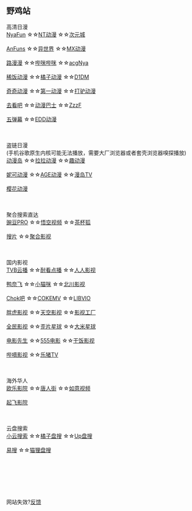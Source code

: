 ## 野鸡站
高清日漫
<br>
[NyaFun](https://www.nyafun.net/)
☆☆[NT动漫](http://www.ntdm.tv)
☆☆[次元城](https://www.cycity.Pro/)
<br><br>
[AnFuns](https://www.anfuns.cc/)
☆☆[异世界](https://www.gqdm.net/)
☆☆[MX动漫](https://www.mxdm.tv/)
<br><br>
[路漫漫](https://www.96ba.com/)
☆☆[哔咪哔咪](http://www.bimiacg4.net/)
☆☆[acgNya](http://www.acgnya.com/)
<br><br>
[稀饭动漫](https://dick.xfani.com/)
☆☆[橘子动漫](https://www.mgnacg.com/)
☆☆[D1DM](https://d1-dm.online/)
<br><br>
[奇奇动漫](https://www.qiqidongman.com/)
☆☆[第一动漫](https://1anime.me/)
☆☆[打驴动漫](https://www.dqsj.top/)
<br><br>
[去看吧](http://www.k9dm.com)
☆☆[动漫巴士](https://dm84.tv/)
☆☆[ZzzF](http://www.zzzfun.com/)
<br><br>
[五弹幕](https://www.5dm.app/)
☆☆[EDD动漫](https://www.edddh4.com/)


<br><br>
盗链日漫
<br>
(手机谷歌原生内核可能无法播放，需要大厂浏览器或者套壳浏览器嗅探播放)
<br>
[动漫岛](http://www.dmd85.com/)
☆☆[拉拉动漫](http://m.acglala.me/)
☆☆[趣动漫](http://www.qdmsh.com/)
<br><br>
[妮可动漫](http://www.nicotv.me/)
☆☆[AGE动漫](http://www.age.tv/)
☆☆[漫岛TV](https://www.mandao.tv/)
<br><br>
[樱花动漫](http://m.yinghuacd.com/)




<br><br>
聚合搜索直达
<br>
[豌豆PRO](https://www.bpzhe.com/)
☆☆[悟空视频](https://wukongvideo.com/)
☆☆[茶杯狐](https://cupfox.app/)
<br><br>
[搜片](https://soupian.xyz/)
☆☆[聚合影视](https://www.juheyingshi.com/)




<br><br>
国内影视
<br>
[TVB云播](http://www.tvyb03.com/)
☆☆[耐看点播](https://www.nkvod.com/)
☆☆[人人影视](https://www.renren.pro/)
<br><br>
[鸭奈飞](https://www.yanaifei.com/)
☆☆[小猫咪](https://xmaomi.top/)
☆☆[北川影视](http://www.bczhuiju.com/)
<br><br>
[Chok吧](https://www.chok8.cc/)
☆☆[COKEMV](https://cokemv.me/)
☆☆[LIBVIO](https://www.libvio.me/)
<br><br>
[胖虎影视](https://www.panghuys.com/)
☆☆[天空影视](http://tkznp.com/)
☆☆[影视工厂](https://www.ysgc.vip/)
<br><br>
[全民影视](https://www.qmintv.com/)
☆☆[歪片星球](https://waipian19.com/)
☆☆[大米星球](https://www.dmdy15.cc/)
<br><br>
[电影先生](https://dianyi.ng/)
☆☆[555电影](https://www.5dy7.vip/)
☆☆[干饭影视](https://gfysys.cc/)
<br><br>
[哔嘀影视](https://www.bdys01.com/)
☆☆[乐猪TV](http://www.lezhutv.com/)




<br><br>
海外华人
<br>
[欧乐影院](https://www.oulevod.tv/)
☆☆[唐人街](https://www.tangrenjie.tv/)
☆☆[如意视频](https://rysp.tv/)
<br><br>
[起飞影院](http://www.qfitv.com/)





<br><br>
云盘搜索
<br>
[小云搜索](https://yunso.net/)
☆☆[橘子盘搜](https://www.nmme.cc/)
☆☆[Up盘搜](https://www.upyunso3.com/)
<br><br>
[易搜](https://yiso.fun/)
☆☆[猫狸盘搜](https://www.alipansou.com/)






<br><br><br><br><br><br>
网站失效?[反馈](http://www.coolapk.com/u/843395)